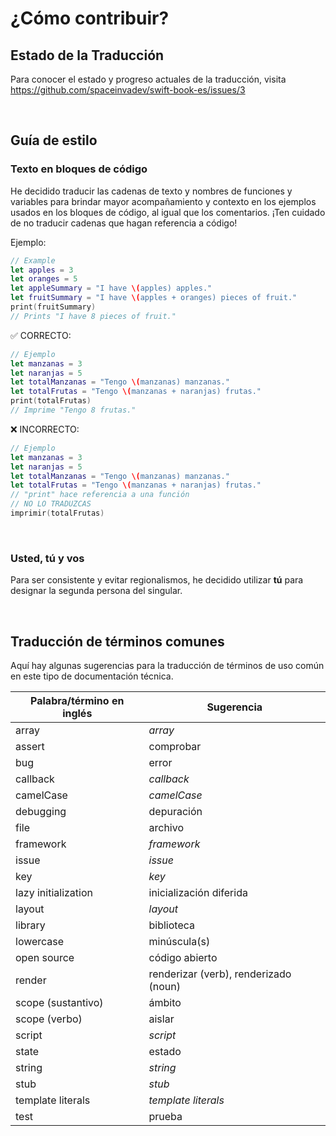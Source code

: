# ¿Cómo contribuir?

## Estado de la Traducción

Para conocer el estado y progreso actuales de la traducción, visita <https://github.com/spaceinvadev/swift-book-es/issues/3>

<br>

## Guía de estilo

### Texto en bloques de código

He decidido traducir las cadenas de texto y nombres de funciones y variables para brindar mayor acompañamiento y contexto en los ejemplos usados en los bloques de código, al igual que los comentarios. ¡Ten cuidado de no traducir cadenas que hagan referencia a código!

Ejemplo:

```swift
// Example
let apples = 3
let oranges = 5
let appleSummary = "I have \(apples) apples."
let fruitSummary = "I have \(apples + oranges) pieces of fruit."
print(fruitSummary)
// Prints "I have 8 pieces of fruit."
```

✅ CORRECTO:

```swift
// Ejemplo
let manzanas = 3
let naranjas = 5
let totalManzanas = "Tengo \(manzanas) manzanas."
let totalFrutas = "Tengo \(manzanas + naranjas) frutas."
print(totalFrutas)
// Imprime "Tengo 8 frutas."
```

❌ INCORRECTO:

```swift
// Ejemplo
let manzanas = 3
let naranjas = 5
let totalManzanas = "Tengo \(manzanas) manzanas."
let totalFrutas = "Tengo \(manzanas + naranjas) frutas."
// "print" hace referencia a una función
// NO LO TRADUZCAS
imprimir(totalFrutas)
```

<br>

### Usted, tú y vos

Para ser consistente y evitar regionalismos, he decidido utilizar **tú** para designar la segunda persona del singular.

<br>

## Traducción de términos comunes

Aquí hay algunas sugerencias para la traducción de términos de uso común en este tipo de documentación técnica.

| Palabra/término en inglés | Sugerencia                            |
| ------------------------- | ------------------------------------- |
| array                     | _array_                               |
| assert                    | comprobar                             |
| bug                       | error                                 |
| callback                  | _callback_                            |
| camelCase                 | _camelCase_                           |
| debugging                 | depuración                            |
| file                      | archivo                               |
| framework                 | _framework_                           |
| issue                     | _issue_                               |
| key                       | _key_                                 |
| lazy initialization       | inicialización diferida               |
| layout                    | _layout_                              |
| library                   | biblioteca                            |
| lowercase                 | minúscula(s)                          |
| open source               | código abierto                        |
| render                    | renderizar (verb), renderizado (noun) |
| scope (sustantivo)        | ámbito                                |
| scope (verbo)             | aislar                                |
| script                    | _script_                              |
| state                     | estado                                |
| string                    | _string_                              |
| stub                      | _stub_                                |
| template literals         | _template literals_                   |
| test                      | prueba                                |
